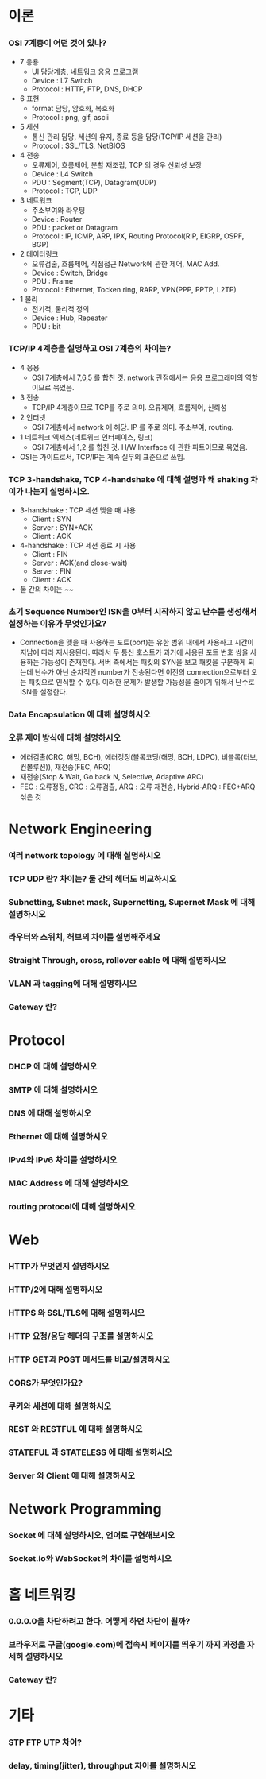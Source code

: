 # 이론

### OSI 7계층이 어떤 것이 있나?
* 7 응용
    * UI 담당계층, 네트워크 응용 프로그램
    * Device : L7 Switch
    * Protocol : HTTP, FTP, DNS, DHCP
* 6 표현
    * format 담당, 암호화, 복호화
    * Protocol : png, gif, ascii
* 5 세션
    * 통신 관리 담당, 세션의 유지, 종료 등을 담당(TCP/IP 세션을 관리)
    * Protocol : SSL/TLS, NetBIOS
* 4 전송
    * 오류제어, 흐름제어, 분할 재조립, TCP 의 경우 신뢰성 보장
    * Device : L4 Switch
    * PDU : Segment(TCP), Datagram(UDP)
    * Protocol : TCP, UDP
* 3 네트워크
    * 주소부여와 라우팅
    * Device : Router
    * PDU : packet or Datagram
    * Protocol : IP, ICMP, ARP, IPX, Routing Protocol(RIP, EIGRP, OSPF, BGP)
* 2 데이터링크
    * 오류검출, 흐름제어, 직접접근 Network에 관한 제어, MAC Add.
    * Device : Switch, Bridge
    * PDU : Frame
    * Protocol : Ethernet, Tocken ring, RARP, VPN(PPP, PPTP, L2TP)
* 1 물리
    * 전기적, 물리적 정의
    * Device : Hub, Repeater
    * PDU : bit

### TCP/IP 4계층을 설명하고 OSI 7계층의 차이는?
* 4 응용
    * OSI 7계층에서 7,6,5 를 합친 것. network 관점에서는 응용 프로그래머의 역할이므로 묶었음.
* 3 전송
    * TCP/IP 4계층이므로 TCP를 주로 의미. 오류제어, 흐름제어, 신뢰성
* 2 인터넷
    * OSI 7계층에서 network 에 해당. IP 를 주로 의미. 주소부여, routing.
* 1 네트워크 엑세스(네트워크 인터페이스, 링크)
    * OSI 7계층에서 1,2 를 합친 것. H/W Interface 에 관한 파트이므로 묶었음.
*  OSI는 가이드로서, TCP/IP는 계속 실무의 표준으로 쓰임.

### TCP 3-handshake, TCP 4-handshake 에 대해 설명과 왜 shaking 차이가 나는지 설명하시오.

* 3-handshake : TCP 세션 맺을 때 사용
    * Client : SYN
    * Server : SYN+ACK
    * Client : ACK
* 4-handshake : TCP 세션 종료 시 사용
    * Client : FIN
    * Server : ACK(and close-wait)
    * Server : FIN
    * Client : ACK
* 둘 간의 차이는 ~~

### 초기 Sequence Number인 ISN을 0부터 시작하지 않고 난수를 생성해서 설정하는 이유가 무엇인가요?
* Connection을 맺을 때 사용하는 포트(port)는 유한 범위 내에서 사용하고 시간이 지남에 따라 재사용된다. 따라서 두 통신 호스트가 과거에 사용된 포트 번호 쌍을 사용하는 가능성이 존재한다. 서버 측에서는 패킷의 SYN을 보고 패킷을 구분하게 되는데 난수가 아닌 순차적인 number가 전송된다면 이전의 connection으로부터 오는 패킷으로 인식할 수 있다. 이러한 문제가 발생할 가능성을 줄이기 위해서 난수로 ISN을 설정한다.

### Data Encapsulation 에 대해 설명하시오

### 오류 제어 방식에 대해 설명하시오

* 에러검출(CRC, 해밍, BCH), 에러정정(블록코딩(해밍, BCH, LDPC), 비블록(터보, 컨볼루션)), 재전송(FEC, ARQ)
* 재전송(Stop & Wait, Go back N, Selective, Adaptive ARC)
* FEC : 오류정정, CRC : 오류검출, ARQ : 오류 재전송, Hybrid-ARQ : FEC+ARQ 섞은 것

# Network Engineering

### 여러 network topology 에 대해 설명하시오

### TCP UDP 란? 차이는? 둘 간의 헤더도 비교하시오

### Subnetting, Subnet mask, Supernetting, Supernet Mask 에 대해 설명하시오

### 라우터와 스위치, 허브의 차이를 설명해주세요

### Straight Through, cross, rollover cable 에 대해 설명하시오 

### VLAN 과 tagging에 대해 설명하시오

### Gateway 란?

# Protocol

### DHCP 에 대해 설명하시오

### SMTP 에 대해 설명하시오

### DNS 에 대해 설명하시오

### Ethernet 에 대해 설명하시오

### IPv4와 IPv6 차이를 설명하시오

### MAC Address 에 대해 설명하시오

### routing protocol에 대해 설명하시오

# Web

### HTTP가 무엇인지 설명하시오

### HTTP/2에 대해 설명하시오

### HTTPS 와 SSL/TLS에 대해 설명하시오

### HTTP 요청/응답 헤더의 구조를 설명하시오

### HTTP GET과 POST 메서드를 비교/설명하시오

### CORS가 무엇인가요?

### 쿠키와 세션에 대해 설명하시오

### REST 와 RESTFUL 에 대해 설명하시오

### STATEFUL 과 STATELESS 에 대해 설명하시오

### Server 와 Client 에 대해 설명하시오

# Network Programming

### Socket 에 대해 설명하시오, 언어로 구현해보시오

### Socket.io와 WebSocket의 차이를 설명하시오

###

# 홈 네트워킹

### 0.0.0.0을 차단하려고 한다. 어떻게 하면 차단이 될까?

### 브라우저로 구글(google.com)에 접속시 페이지를 띄우기 까지 과정을 자세히 설명하시오

### Gateway 란?

# 기타

### STP FTP UTP 차이?

### delay, timing(jitter), throughput 차이를 설명하시오
